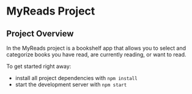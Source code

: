 # MyReads Project

## Project Overview

In the MyReads project is a bookshelf app that allows you to select and categorize books you have read, are currently reading, or want to read. 

To get started right away:

* install all project dependencies with `npm install`
* start the development server with `npm start`

